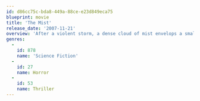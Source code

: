 ```yaml
---
id: d86cc75c-bda8-449a-88ce-e23d849eca75
blueprint: movie
title: 'The Mist'
release_date: '2007-11-21'
overview: 'After a violent storm, a dense cloud of mist envelops a small Maine town, trapping artist David Drayton and his five-year-old son in a local grocery store with other people. They soon discover that the mist conceals deadly horrors that threaten their lives, and worse, their sanity.'
genres:
  -
    id: 878
    name: 'Science Fiction'
  -
    id: 27
    name: Horror
  -
    id: 53
    name: Thriller
---
```

